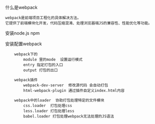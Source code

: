 什么是webpack
    
    webpack是前端项目工程化的具体解决方法。 
    它提供了前端模块化开发，代码压缩混淆、处理浏览器端JS的兼容性、性能优化等功能。

安装node.js npm

安装配置webpack

        webpack下的 
            module 里的mode  设置运行模式
            entry 指定打包的入口
            output 打包的出口
        
        webpack插件
            webpack-dev-server  修改源代码 会自动打包
            html-webpack-plugin 通过插件自定义index.html内容
                    
        webpack中的loader  协助打包处理特定的文件模块
            css.loader  打包处理css
            less.loader 打包处理less
            babel.loader 打包处理webpack无法处理的JS语法
            


                    


